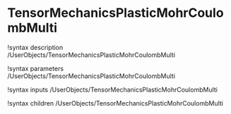 <!-- MOOSE Documentation Stub: Remove this when content is added. -->

# TensorMechanicsPlasticMohrCoulombMulti
!syntax description /UserObjects/TensorMechanicsPlasticMohrCoulombMulti

!syntax parameters /UserObjects/TensorMechanicsPlasticMohrCoulombMulti

!syntax inputs /UserObjects/TensorMechanicsPlasticMohrCoulombMulti

!syntax children /UserObjects/TensorMechanicsPlasticMohrCoulombMulti
